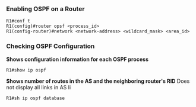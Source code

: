 ### Enabling OSPF on a Router

```
R1#conf t
R1(config)#router opsf <process_id>
R1(config-router)#network <network-address> <wildcard_mask> <area_id>
```

### Checking OSPF Configuration

**Shows configuration information for each OSPF process**
```
R1#show ip ospf
```

**Shows number of routes in the AS and the neighboring router's RID**
	Does not display all links in AS li
```
R1#sh ip ospf database
```

